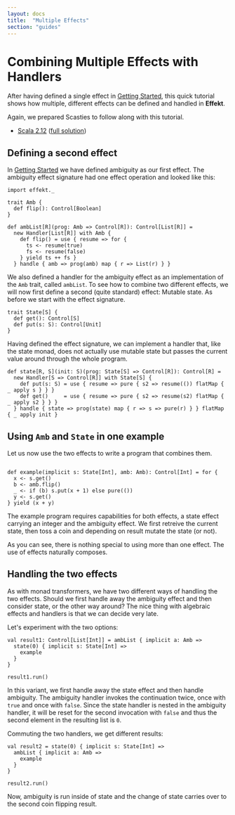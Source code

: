 ```yaml
---
layout: docs
title:  "Multiple Effects"
section: "guides"
---
```


# Combining Multiple Effects with Handlers
After having defined a single effect in [Getting Started](./getting-started), this quick tutorial shows how multiple, different effects can be defined and handled in **Effekt**.

Again, we prepared Scasties to follow along with this tutorial.

- [Scala 2.12](https://scastie.scala-lang.org/y2xwgsrNT5iKXk0ghfbHJg) ([full solution](https://scastie.scala-lang.org/8z6r2243S02DB50zbetshQ))

## Defining a second effect
In [Getting Started](./getting-started) we have defined ambiguity as our
first effect. The ambiguity effect signature had one effect operation
and looked like this:

```tut:book:silent
import effekt._

trait Amb {
  def flip(): Control[Boolean]
}
```

```tut:book:silent:decorate(.boilerplate)
def ambList[R](prog: Amb => Control[R]): Control[List[R]] =
  new Handler[List[R]] with Amb {
    def flip() = use { resume => for {
      ts <- resume(true)
      fs <- resume(false)
    } yield ts ++ fs }
  } handle { amb => prog(amb) map { r => List(r) } }
```
We also defined a handler for the ambiguity effect as an implementation
of the `Amb` trait, called `ambList`. To see how to combine two
different effects, we will now first define a second (quite standard)
effect: Mutable state. As before we start with the effect signature.

```tut:book:silent
trait State[S] {
  def get(): Control[S]
  def put(s: S): Control[Unit]
}
```
Having defined the effect signature, we can implement a handler that,
like the state monad, does not actually use mutable state but passes
the current value around through the whole program.


```tut:book:silent
def state[R, S](init: S)(prog: State[S] => Control[R]): Control[R] =
  new Handler[S => Control[R]] with State[S] {
    def put(s: S) = use { resume => pure { s2 => resume(()) flatMap { _ apply s } } }
    def get()     = use { resume => pure { s2 => resume(s2) flatMap { _ apply s2 } } }
  } handle { state => prog(state) map { r => s => pure(r) } } flatMap { _ apply init }
```

## Using `Amb` and `State` in one example
Let us now use the two effects to write a program that combines them.

```tut:book:silent

def example(implicit s: State[Int], amb: Amb): Control[Int] = for {
  x <- s.get()
  b <- amb.flip()
  _ <- if (b) s.put(x + 1) else pure(())
  y <- s.get()
} yield (x + y)
```
The example program requires capabilities for both effects, a state
effect carrying an integer and the ambiguity effect. We first retreive
the current state, then toss a coin and depending on result mutate the
state (or not).

As you can see, there is nothing special to using more than one effect.
The use of effects naturally composes.

## Handling the two effects
As with monad transformers, we have two different ways of handling the
two effects. Should we first handle away the ambiguity effect and then
consider state, or the other way around? The nice thing with algebraic
effects and handlers is that we can decide very late.

Let's experiment with the two options:

```tut:book:silent
val result1: Control[List[Int]] = ambList { implicit a: Amb =>
  state(0) { implicit s: State[Int] =>
    example
  }
}
```
```tut
result1.run()
```

In this variant, we first handle away the state effect and then handle ambiguity.
The ambiguity handler invokes the continuation twice, once with `true`
and once with `false`. Since the state handler is nested in the
ambiguity handler, it will be reset for the second invocation with `false`
and thus the second element in the resulting list is `0`.

Commuting the two handlers, we get different results:

```tut:book:silent
val result2 = state(0) { implicit s: State[Int] =>
  ambList { implicit a: Amb =>
    example
  }
}
```
```tut
result2.run()
```

Now, ambiguity is run inside of state and the change of state carries
over to the second coin flipping result.
